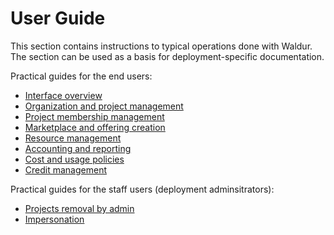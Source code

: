 # User Guide

This section contains instructions to typical operations done with Waldur. The section can be used as a basis
for deployment-specific documentation.

Practical guides for the end users:

* [Interface overview](interface.md)
* [Organization and project management](organization_and_project_management.md)
* [Project membership management](project_membership_management.md)
* [Marketplace and offering creation](adding-an-offering.md)
* [Resource management](resource_management.md)
* [Accounting and reporting](usage_reports.md)
* [Cost and usage policies](cost-and-usage-policies.md)
* [Credit management](credit-management.md)

Practical guides for the staff users (deployment adminsitrators):

* [Projects removal by admin](projects-removal-admin.md)
* [Impersonation](impersonation.md)
